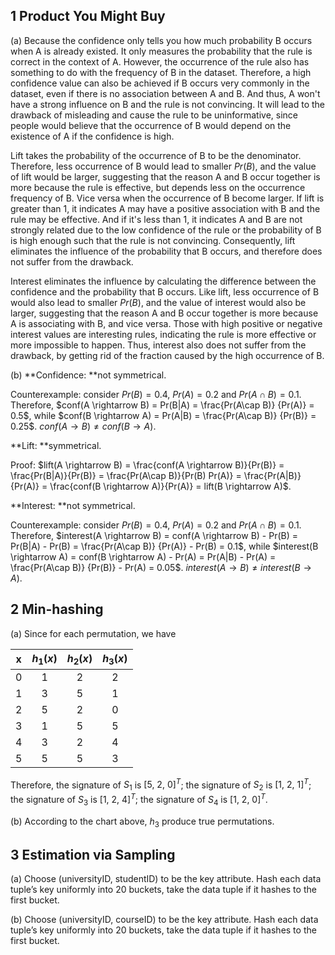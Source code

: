 ## 1 Product You Might Buy

(a) Because the confidence only tells you how much probability B occurs when A is already existed. It only measures the probability that the rule is correct in the context of A. However, the occurrence of the rule also has something to do with the frequency of B in the dataset. Therefore, a high confidence value can also be achieved if B occurs very commonly in the dataset, even if there is no association between A and B. And thus, A won't have a strong influence on B and the rule is not convincing. It will lead to the drawback of misleading and cause the rule to be uninformative, since people would believe that the occurrence of B would depend on the existence of A if the confidence is high.

Lift takes the probability of the occurrence of B to be the denominator. Therefore, less occurrence of B would lead to smaller $Pr(B)$, and the value of lift would be larger, suggesting that the reason A and B occur together is more because the rule is effective, but depends less on the occurrence frequency of B. Vice versa when the occurrence of B become larger. If lift is greater than 1, it indicates A may have a positive association with B and the rule may be effective. And if it's less than 1, it indicates A and B are not strongly related due to the low confidence of the rule or the probability of B is high enough such that the rule is not convincing. Consequently, lift eliminates the influence of the probability that B occurs, and therefore does not suffer from the drawback.

Interest eliminates the influence by calculating the difference between the confidence and the probability that B occurs. Like lift, less occurrence of B would also lead to smaller $Pr(B)$, and the value of interest would also be larger, suggesting that the reason A and B occur together is more because A is associating with B, and vice versa. Those with high positive or negative interest values are interesting rules, indicating the rule is more effective or more impossible to happen. Thus, interest also does not suffer from the drawback, by getting rid of the fraction caused by the high occurrence of B.

(b) **Confidence: **not symmetrical.

Counterexample: consider $Pr(B) = 0.4,\ Pr(A) = 0.2$ and $Pr(A\cap B) = 0.1$. Therefore, $conf(A \rightarrow B) = Pr(B|A) = \frac{Pr(A\cap B)} {Pr(A)} = 0.5$, while $conf(B \rightarrow A) = Pr(A|B) = \frac{Pr(A\cap B)} {Pr(B)} = 0.25$. $conf(A \rightarrow B) \neq conf(B \rightarrow A)$.

**Lift: **symmetrical.

Proof: $lift(A \rightarrow B) = \frac{conf(A \rightarrow B)}{Pr(B)} = \frac{Pr(B|A)}{Pr(B)} = \frac{Pr(A\cap B)}{Pr(B) Pr(A)} = \frac{Pr(A|B)}{Pr(A)} = \frac{conf(B \rightarrow A)}{Pr(A)} = lift(B \rightarrow A)$.

**Interest: **not symmetrical.

Counterexample: consider $Pr(B) = 0.4,\ Pr(A) = 0.2$ and $Pr(A\cap B) = 0.1$. Therefore, $interest(A \rightarrow B) = conf(A \rightarrow B) - Pr(B) = Pr(B|A) - Pr(B) = \frac{Pr(A\cap B)} {Pr(A)} - Pr(B) = 0.1$, while $interest(B \rightarrow A) = conf(B \rightarrow A) - Pr(A) = Pr(A|B) - Pr(A) = \frac{Pr(A\cap B)} {Pr(B)} - Pr(A) = 0.05$. $interest(A \rightarrow B) \neq interest(B \rightarrow A)$.

## 2 Min-hashing

(a) Since for each permutation, we have

|  x   | $h_1(x)$ | $h_2(x)$ | $h_3(x)$ |
| :--: | :------: | :------: | :------: |
|  0   |    1     |    2     |    2     |
|  1   |    3     |    5     |    1     |
|  2   |    5     |    2     |    0     |
|  3   |    1     |    5     |    5     |
|  4   |    3     |    2     |    4     |
|  5   |    5     |    5     |    3     |

Therefore, the signature of $S_1$ is $[5,\ 2,\ 0]^T$; the signature of $S_2$ is $[1,\ 2,\ 1]^T$; the signature of $S_3$ is $[1,\ 2,\ 4]^T$; the signature of $S_4$ is $[1,\ 2,\ 0]^T$.

(b) According to the chart above, $h_3$ produce true permutations.

## 3 Estimation via Sampling

(a) Choose (universityID, studentID) to be the key attribute. Hash each data tuple’s key uniformly into 20 buckets, take the data tuple if it hashes to the first bucket.

(b) Choose (universityID, courseID) to be the key attribute. Hash each data tuple’s key uniformly into 20 buckets, take the data tuple if it hashes to the first bucket.